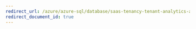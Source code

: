 ```yaml
---
redirect_url: /azure/azure-sql/database/saas-tenancy-tenant-analytics-adf
redirect_document_id: true
---
```

